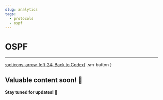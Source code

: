 ```yaml
---
slug: analytics
tags:
  - protocols
  - ospf
---
```


# **OSPF**

---

[:octicons-arrow-left-24: Back to Codex](../index.md){ .sm-button }

## Valuable content soon! 🚀  
#### Stay tuned for updates! 🌟